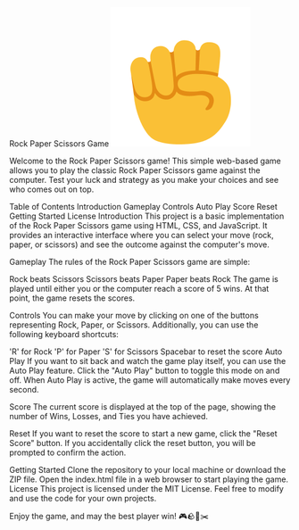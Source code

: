 Rock Paper Scissors Game ![Alt text](/images/rock-emoji.png)

Welcome to the Rock Paper Scissors game! This simple web-based game allows you to play the classic Rock Paper Scissors game against the computer. Test your luck and strategy as you make your choices and see who comes out on top.

Table of Contents
Introduction
Gameplay
Controls
Auto Play
Score
Reset
Getting Started
License
Introduction
This project is a basic implementation of the Rock Paper Scissors game using HTML, CSS, and JavaScript. It provides an interactive interface where you can select your move (rock, paper, or scissors) and see the outcome against the computer's move.

Gameplay
The rules of the Rock Paper Scissors game are simple:

Rock beats Scissors
Scissors beats Paper
Paper beats Rock
The game is played until either you or the computer reach a score of 5 wins. At that point, the game resets the scores.

Controls
You can make your move by clicking on one of the buttons representing Rock, Paper, or Scissors. Additionally, you can use the following keyboard shortcuts:

'R' for Rock
'P' for Paper
'S' for Scissors
Spacebar to reset the score
Auto Play
If you want to sit back and watch the game play itself, you can use the Auto Play feature. Click the "Auto Play" button to toggle this mode on and off. When Auto Play is active, the game will automatically make moves every second.

Score
The current score is displayed at the top of the page, showing the number of Wins, Losses, and Ties you have achieved.

Reset
If you want to reset the score to start a new game, click the "Reset Score" button. If you accidentally click the reset button, you will be prompted to confirm the action.

Getting Started
Clone the repository to your local machine or download the ZIP file.
Open the index.html file in a web browser to start playing the game.
License
This project is licensed under the MIT License. Feel free to modify and use the code for your own projects.

Enjoy the game, and may the best player win! 🎮🪨📃✂️